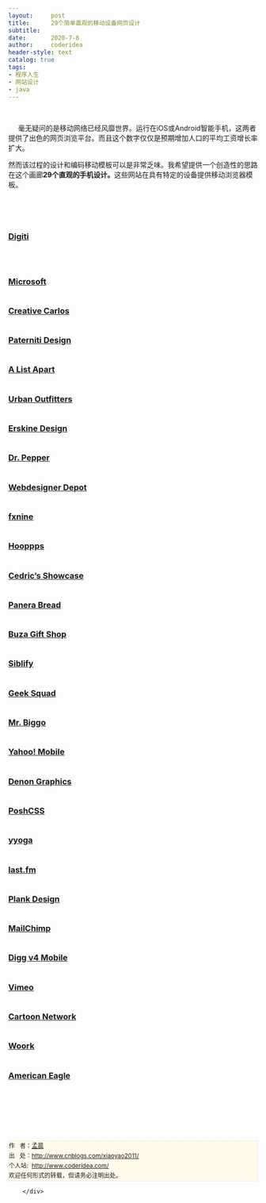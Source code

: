 ```yaml
---
layout:     post
title:      29个简单直观的移动设备网页设计
subtitle:   
date:       2020-7-8
author:     coderidea
header-style: text
catalog: true
tags:
- 程序人生
- 网站设计
- java
--- 
```

<div class="postBody">
			<div id="cnblogs_post_body" class="blogpost-body"><p> </p>
<p><span><span>     毫无疑问的是</span><span>移动网络</span><span>已经风靡世界</span><span>。</span><span><span>运行</span><span>在iOS</span><span>或Android</span><span>智能手机</span><span>，这两者</span><span>提供了</span><span>出色</span><span>的</span><span>网页浏览</span><span>平台</span><span>。</span><span>而且这个数字</span><span>仅仅是</span><span>预期</span><span>增加</span><span>人口</span><span>的平均</span><span>工资</span><span>增长率</span><span>扩大</span><span>。</span></span></span></p>
<p><span><span>然而</span><span>该</span><span>过程的设计和</span><span>编码</span><span>移动</span><span>模板可以是非常</span><span>乏味</span><span>。</span><span>我希望</span><span>提供一个</span><span>创造性的思路在</span><span>这个</span><span>画廊<strong>29个</strong></span><strong><span>直观的</span><span>手机设计</span><span>。</span></strong><span>这些网站</span></span>在具有特定的设备提供移动浏览器模板。</p>
<p> </p>
<p> </p>
<h3><a href="http://m.digiti.be/">Digiti</a></h3>
<p><a href="http://m.digiti.be/"><img class="imgborder" src="http://designm.ag/wp-content/uploads/2011/11/01-digiti-be.png" alt="" /></a></p>
<p> </p>
<h3><a href="http://m.microsoft.com/">Microsoft</a></h3>
<p><a href="http://m.microsoft.com/"><img class="imgborder" src="http://designm.ag/wp-content/uploads/2011/11/02-microsoft.png" alt="" /></a></p>
<h3><a href="http://m.creativecarlos.com/">Creative Carlos</a></h3>
<p><a href="http://m.creativecarlos.com/"><img class="imgborder" src="http://designm.ag/wp-content/uploads/2011/11/03-creative-carlos.png" alt="" /></a></p>
<h3><a href="http://paternitidesign.com/iphone/index.html">Paterniti Design</a></h3>
<p><a href="http://paternitidesign.com/iphone/index.html"><img class="imgborder" src="http://designm.ag/wp-content/uploads/2011/11/04-paterniti-design.png" alt="" /></a></p>
<h3><a href="http://m.alistapart.com/">A List Apart</a></h3>
<p><a href="http://m.alistapart.com/"><img class="imgborder" src="http://designm.ag/wp-content/uploads/2011/11/05-alistapart.png" alt="" /></a></p>
<h3><a href="http://m.urbanoutfitters.com/">Urban Outfitters</a></h3>
<p><a href="http://m.urbanoutfitters.com/"><img class="imgborder" src="http://designm.ag/wp-content/uploads/2011/11/06-urban-outfitters.png" alt="" /></a></p>
<h3><a href="http://m.erskinedesign.com/">Erskine Design</a></h3>
<p><a href="http://m.erskinedesign.com/"><img class="imgborder" src="http://designm.ag/wp-content/uploads/2011/11/07-erskine-design.png" alt="" /></a></p>
<h3><a href="http://www.drpepper.com/mobile/">Dr. Pepper</a></h3>
<p><a href="http://www.drpepper.com/mobile/"><img class="imgborder" src="http://designm.ag/wp-content/uploads/2011/11/08-drpepper-mobile.png" alt="" /></a></p>
<h3><a href="http://m.webdesignerdepot.com/">Webdesigner Depot</a></h3>
<p><a href="http://m.webdesignerdepot.com/"><img class="imgborder" src="http://designm.ag/wp-content/uploads/2011/11/09-webdesigner-depot.png" alt="" /></a></p>
<h3><a href="http://fxnine.com/m/">fxnine</a></h3>
<p><a href="http://fxnine.com/m/"><img class="imgborder" src="http://designm.ag/wp-content/uploads/2011/11/10-fxnine.png" alt="" /></a></p>
<h3><a href="http://hooppps.com/">Hooppps</a></h3>
<p><a href="http://hooppps.com/"><img class="imgborder" src="http://designm.ag/wp-content/uploads/2011/11/11-hooppps.png" alt="" /></a></p>
<h3><a href="http://c.dric.be/">Cedric’s Showcase</a></h3>
<p><a href="http://c.dric.be/"><img class="imgborder" src="http://designm.ag/wp-content/uploads/2011/11/12-cdric-be.png" alt="" /></a></p>
<h3><a href="http://m.panerabread.com/">Panera Bread</a></h3>
<p><a href="http://m.panerabread.com/"><img class="imgborder" src="http://designm.ag/wp-content/uploads/2011/11/13-panera-bread.png" alt="" /></a></p>
<h3><a href="http://inbuza.com/m/home.htm">Buza Gift Shop</a></h3>
<p><a href="http://inbuza.com/m/home.htm"><img class="imgborder" src="http://designm.ag/wp-content/uploads/2011/11/14-inbuza.png" alt="" /></a></p>
<h3><a href="http://www.siblify.com/">Siblify</a></h3>
<p><a href="http://www.siblify.com/"><img class="imgborder" src="http://designm.ag/wp-content/uploads/2011/11/15-siblify.png" alt="" /></a></p>
<h3><a href="http://m.geeksquad.com/">Geek Squad</a></h3>
<p><a href="http://m.geeksquad.com/"><img class="imgborder" src="http://designm.ag/wp-content/uploads/2011/11/16-geek-squad.png" alt="" /></a></p>
<h3><a href="http://mobile.mrbiggo.com/#home">Mr. Biggo</a></h3>
<p><a href="http://mobile.mrbiggo.com/#home"><img class="imgborder" src="http://designm.ag/wp-content/uploads/2011/11/17-mrbiggo-mobile.png" alt="" /></a></p>
<h3><a href="http://m.yahoo.com/">Yahoo! Mobile</a></h3>
<p><a href="http://m.yahoo.com/"><img class="imgborder" src="http://designm.ag/wp-content/uploads/2011/11/18-yahoo-mobile.png" alt="" /></a></p>
<h3><a href="http://denongraphic.com/mobile/">Denon Graphics</a></h3>
<p><a href="http://denongraphic.com/mobile/"><img class="imgborder" src="http://designm.ag/wp-content/uploads/2011/11/19-denon-graphics.png" alt="" /></a></p>
<h3><a href="http://poshcss.com/">PoshCSS</a></h3>
<p><a href="http://poshcss.com/"><img class="imgborder" src="http://designm.ag/wp-content/uploads/2011/11/20-poshcss.png" alt="" /></a></p>
<h3><a href="http://m.yyoga.ca/">yyoga</a></h3>
<p><a href="http://m.yyoga.ca/"><img class="imgborder" src="http://designm.ag/wp-content/uploads/2011/11/21-yyoga-ca.png" alt="" /></a></p>
<h3><a href="http://m.last.fm/">last.fm</a></h3>
<p><a href="http://m.last.fm/"><img class="imgborder" src="http://designm.ag/wp-content/uploads/2011/11/22-lastfm-mobile-safari.png" alt="" /></a></p>
<h3><a href="http://plankdesign.com/iphone/">Plank Design</a></h3>
<p><a href="http://plankdesign.com/iphone/"><img class="imgborder" src="http://designm.ag/wp-content/uploads/2011/11/23-plank-design.png" alt="" /></a></p>
<h3><a href="http://mobile.mailchimp.com/">MailChimp</a></h3>
<p><a href="http://mobile.mailchimp.com/"><img class="imgborder" src="http://designm.ag/wp-content/uploads/2011/11/24-mailchimp.png" alt="" /></a></p>
<h3><a href="http://m.digg.com/">Digg v4 Mobile</a></h3>
<p><a href="http://m.digg.com/"><img class="imgborder" src="http://designm.ag/wp-content/uploads/2011/11/25-digg-mobile.png" alt="" /></a></p>
<h3><a href="http://vimeo.com/m/">Vimeo</a></h3>
<p><a href="http://vimeo.com/m/"><img class="imgborder" src="http://designm.ag/wp-content/uploads/2011/11/26-vimeo-mobile.png" alt="" /></a></p>
<h3><a href="http://cartoonnetwork.mobi/">Cartoon Network</a></h3>
<p><a href="http://cartoonnetwork.mobi/"><img class="imgborder" src="http://designm.ag/wp-content/uploads/2011/11/27-cartoon-network-mobile.png" alt="" /></a></p>
<h3><a href="http://woork.mobify.me/">Woork</a></h3>
<p><a href="http://woork.mobify.me/"><img class="imgborder" src="http://designm.ag/wp-content/uploads/2011/11/28-woork-blog.png" alt="" /></a></p>
<h3><a href="http://m.ae.com/">American Eagle</a></h3>
<p><a href="http://m.ae.com/"><img class="imgborder" src="http://designm.ag/wp-content/uploads/2011/11/29-american-eagle.png" alt="" /></a></p>
<div> </div>
<p> </p>


<div id="ckepop"> </div>
<div>
<p id="PSignature" style="line-height:20px;background:#FFFAEA no-repeat 2% 50%;font-size:12px;border:#e0e0e0 1px dashed;">作   者：<a href="http://www.cnblogs.com/xiaoyao2011/">孟晨</a> <br /> 出   处：<a href="http://www.cnblogs.com/xiaoyao2011/">http://www.cnblogs.com/xiaoyao2011/</a> <br />个人站:  <a href="http://www.coderidea.com/">http://www.coderidea.com/</a><br />欢迎任何形式的转载，但请务必注明出处。</p>
</div></div><div id="MySignature"></div>
<div class="clear"></div>
<div id="blog_post_info_block">
<div id="BlogPostCategory"></div>
<div id="EntryTag"></div>
<div id="blog_post_info">
</div>
<div class="clear"></div>
<div id="post_next_prev"></div>
</div>


		</div>